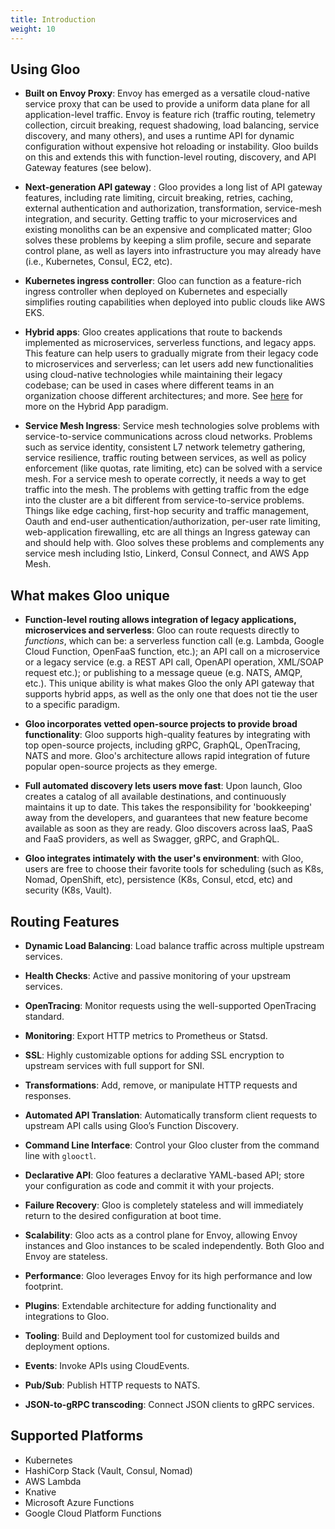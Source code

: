 ```yaml
---
title: Introduction
weight: 10
---
```


## Using Gloo

* **Built on Envoy Proxy**: Envoy has emerged as a versatile cloud-native service proxy that can be used to provide a uniform data plane for all application-level traffic. Envoy is feature rich (traffic routing, telemetry collection, circuit breaking, request shadowing, load balancing, service discovery, and many others), and uses a runtime API for dynamic configuration without expensive hot reloading or instability. Gloo builds on this and extends this with function-level routing, discovery, and API Gateway features (see below).

* **Next-generation API gateway** : Gloo provides a long list of API gateway features, including rate limiting, circuit breaking, retries, caching, external authentication and authorization, transformation, service-mesh integration, and security. Getting traffic to your microservices and existing monoliths can be an expensive and complicated matter; Gloo solves these problems by keeping a slim profile, secure and separate control plane, as well as layers into infrastructure you may already have (i.e., Kubernetes, Consul, EC2, etc).

* **Kubernetes ingress controller**: Gloo can function as a feature-rich ingress controller when deployed on Kubernetes and especially simplifies routing capabilities when deployed into public clouds like AWS EKS.

* **Hybrid apps**: Gloo creates applications that route to backends implemented as microservices, serverless functions, and legacy apps. This feature can help users to gradually migrate from their legacy code to microservices and serverless; can let users add new functionalities using cloud-native technologies while maintaining their legacy codebase; can be used in cases where different teams in an organization choose different architectures; and more. See [here](https://www.solo.io/hybrid-app) for more on the Hybrid App paradigm.

* **Service Mesh Ingress**: Service mesh technologies solve problems with service-to-service communications across cloud networks. Problems such as service identity, consistent L7 network telemetry gathering, service resilience, traffic routing between services, as well as policy enforcement (like quotas, rate limiting, etc) can be solved with a service mesh. For a service mesh to operate correctly, it needs a way to get traffic into the mesh. The problems with getting traffic from the edge into the cluster are a bit different from service-to-service problems. Things like edge caching, first-hop security and traffic management, Oauth and end-user authentication/authorization, per-user rate limiting, web-application firewalling, etc are all things an Ingress gateway can and should help with. Gloo solves these problems and complements any service mesh including Istio, Linkerd, Consul Connect, and AWS App Mesh.

## What makes Gloo unique

* **Function-level routing allows integration of legacy applications, microservices and serverless**: Gloo can route
requests directly to _functions_, which can be: a serverless function call (e.g. Lambda, Google Cloud Function, OpenFaaS function, etc.);
an API call on a microservice or a legacy service (e.g. a REST API call, OpenAPI operation, XML/SOAP request etc.);
or publishing to a message queue (e.g. NATS, AMQP, etc.). This unique ability is what makes Gloo the only API gateway
that supports hybrid apps, as well as the only one that does not tie the user to a specific paradigm.

* **Gloo incorporates vetted open-source projects to provide broad functionality**: Gloo supports high-quality features by integrating with top open-source projects, including gRPC, GraphQL, OpenTracing, NATS and more. Gloo's architecture allows rapid integration of future popular open-source projects as they emerge.

* **Full automated discovery lets users move fast**: Upon launch, Gloo creates a catalog of all available destinations, and continuously maintains it up to date. This takes the responsibility for 'bookkeeping' away from the developers, and guarantees that new feature become available as soon as they are ready. Gloo discovers across IaaS, PaaS and FaaS providers, as well as Swagger, gRPC, and GraphQL.

* **Gloo integrates intimately with the user's environment**: with Gloo, users are free to choose their favorite tools for scheduling (such as K8s, Nomad, OpenShift, etc), persistence (K8s, Consul, etcd, etc) and security (K8s, Vault).

## Routing Features

* **Dynamic Load Balancing**: Load balance traffic across multiple upstream services.

* **Health Checks**: Active and passive monitoring of your upstream services.

* **OpenTracing**: Monitor requests using the well-supported OpenTracing standard.

* **Monitoring**: Export HTTP metrics to Prometheus or Statsd.

* **SSL**: Highly customizable options for adding SSL encryption to upstream services with full support for SNI.

* **Transformations**: Add, remove, or manipulate HTTP requests and responses.

* **Automated API Translation**: Automatically transform client requests to upstream API calls using Gloo’s Function Discovery.

* **Command Line Interface**: Control your Gloo cluster from the command line with `glooctl`.

* **Declarative API**: Gloo features a declarative YAML-based API; store your configuration as code and commit it with your projects.

* **Failure Recovery**: Gloo is completely stateless and will immediately return to the desired configuration at boot time.

* **Scalability**: Gloo acts as a control plane for Envoy, allowing Envoy instances and Gloo instances to be scaled independently. Both Gloo and Envoy are stateless.

* **Performance**: Gloo leverages Envoy for its high performance and low footprint.

* **Plugins**: Extendable architecture for adding functionality and integrations to Gloo.

* **Tooling**: Build and Deployment tool for customized builds and deployment options.

* **Events**: Invoke APIs using CloudEvents.

* **Pub/Sub**: Publish HTTP requests to NATS.

* **JSON-to-gRPC transcoding**: Connect JSON clients to gRPC services.

## Supported Platforms

* Kubernetes
* HashiCorp Stack (Vault, Consul, Nomad)
* AWS Lambda
* Knative
* Microsoft Azure Functions
* Google Cloud Platform Functions
